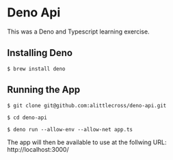 # Deno Api

This was a Deno and Typescript learning exercise.

## Installing Deno

```
$ brew install deno
```

## Running the App

```
$ git clone git@github.com:alittlecross/deno-api.git

$ cd deno-api

$ deno run --allow-env --allow-net app.ts
```

The app will then be available to use at the follwing URL: http://localhost:3000/
